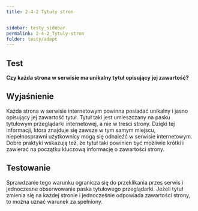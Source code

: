 ```yaml
---
title: 2-4-2 Tytuły stron


sidebar: testy_sidebar
permalink: 2-4-2_Tytuly-stron
folder: testy/adept
---
```


## Test
**Czy każda strona w serwisie ma unikalny tytuł opisujący jej zawartość?**

## Wyjaśnienie
Każda strona w serwisie internetowym powinna posiadać unikalny i jasno opisujący jej zawartość tytuł. Tytuł taki jest umieszczany na pasku tytułowym przeglądarki internetowej, a nie w treści strony. Dzięki tej informacji, która znajduje się zawsze w tym samym miejscu, niepełnosprawni użytkownicy mogą się odnaleźć w serwisie internetowym. Dobre praktyki wskazują też, że tytuł taki powinien być możliwie krótki i zawierać na początku kluczową informację o zawartości strony.

## Testowanie
Sprawdzanie tego warunku ogranicza się do przeklikania przes serwis i jednoczesne obserwowanie paska tytułowego przeglądarki. Jeżeli tytuł zmienia się na każdej stronie i jednocześnie odpowiada zawartości strony, to można uznać warunek za spełniony.

